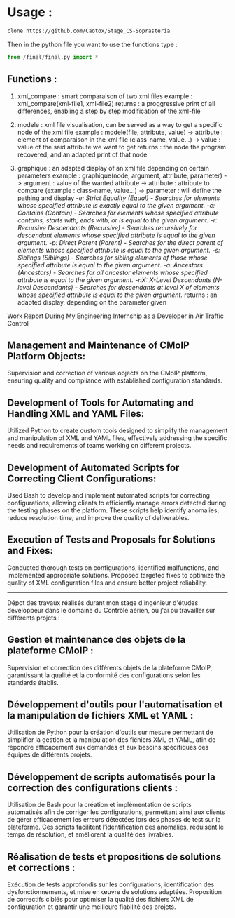 # Usage :
```bash
clone https://github.com/Caotox/Stage_CS-Soprasteria
```
Then in the python file you want to use the functions type :
```py
from /final/final.py import *
```

## Functions :
1. xml_compare : smart comparaison of two xml files
example : xml_compare(xml-file1, xml-file2)
returns : a proggressive print of all differences, enabling a step by step modification of the xml-file

2. modele : xml file visualisation, can be served as a way to get a specific node of the xml file
example : modele(file, attribute, value)
  -> attribute : element of comparaison in the xml file (class-name, value...)
  -> value : value of the said attribute we want to get
returns : the node the program recovered, and an adapted print of that node

3. graphique : an adapted display of an xml file depending on certain parameters
example : graphique(node, argument, attribute, parameter)
  -> argument : value of the wanted attribute
  -> attribute : attribute to compare (example : class-name, value...)
  -> parameter : will define the pathing and display
*-e: Strict Equality (Equal) - Searches for elements whose specified attribute is exactly equal to the given argument.
-c: Contains (Contain) - Searches for elements whose specified attribute contains, starts with, ends with, or is equal to the given argument.
-r: Recursive Descendants (Recursive) - Searches recursively for descendant elements whose specified attribute is equal to the given argument.
-p: Direct Parent (Parent) - Searches for the direct parent of elements whose specified attribute is equal to the given argument.
-s: Siblings (Siblings) - Searches for sibling elements of those whose specified attribute is equal to the given argument.
-a: Ancestors (Ancestors) - Searches for all ancestor elements whose specified attribute is equal to the given argument.
-nX: X-Level Descendants (N-level Descendants) - Searches for descendants at level X of elements whose specified attribute is equal to the given argument.*
returns : an adapted display, depending on the parameter given








Work Report During My Engineering Internship as a Developer in Air Traffic Control
## Management and Maintenance of CMoIP Platform Objects:
Supervision and correction of various objects on the CMoIP platform, ensuring quality and compliance with established configuration standards.

## Development of Tools for Automating and Handling XML and YAML Files:
Utilized Python to create custom tools designed to simplify the management and manipulation of XML and YAML files, effectively addressing the specific needs and requirements of teams working on different projects.

## Development of Automated Scripts for Correcting Client Configurations:
Used Bash to develop and implement automated scripts for correcting configurations, allowing clients to efficiently manage errors detected during the testing phases on the platform. These scripts help identify anomalies, reduce resolution time, and improve the quality of deliverables.

## Execution of Tests and Proposals for Solutions and Fixes:
Conducted thorough tests on configurations, identified malfunctions, and implemented appropriate solutions. Proposed targeted fixes to optimize the quality of XML configuration files and ensure better project reliability.

---------------------------------------------------------------------------------

Dépot des travaux réalisés durant mon stage d'ingénieur d'études développeur dans le domaine du Contrôle aérien, où j'ai pu travailler sur différents projets :
## Gestion et maintenance des objets de la plateforme CMoIP :
Supervision et correction des différents objets de la plateforme CMoIP, garantissant la qualité et la conformité des configurations selon les standards établis.

## Développement d'outils pour l'automatisation et la manipulation de fichiers XML et YAML :
Utilisation de Python pour la création d'outils sur mesure permettant de simplifier la gestion et la manipulation des fichiers XML et YAML, afin de répondre efficacement aux demandes et aux besoins spécifiques des équipes de différents projets.

## Développement de scripts automatisés pour la correction des configurations clients :
Utilisation de Bash pour la création et implémentation de scripts automatisés afin de corriger les configurations, permettant ainsi aux clients de gérer efficacement les erreurs détectées lors des phases de test sur la plateforme. Ces scripts facilitent l’identification des anomalies, réduisent le temps de résolution, et améliorent la qualité des livrables.

## Réalisation de tests et propositions de solutions et corrections :
Exécution de tests approfondis sur les configurations, identification des dysfonctionnements, et mise en œuvre de solutions adaptées. Proposition de correctifs ciblés pour optimiser la qualité des fichiers XML de configuration et garantir une meilleure fiabilité des projets.
